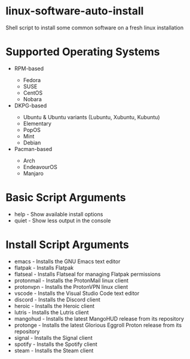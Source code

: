 # linux-software-auto-install
<p>Shell script to install some common software on a fresh linux installation</p>

<h1>Supported Operating Systems</h1>
    <ul>
        <li>RPM-based</li>
        <ul>
            <li>Fedora</li>
            <li>SUSE</li>
            <li>CentOS</li>
            <li>Nobara</li>
        </ul>
        <li>DKPG-based</li>
        <ul>
            <li>Ubuntu & Ubuntu variants (Lubuntu, Xubuntu, Kubuntu)</li>
            <li>Elementary</li>
            <li>PopOS</li>
            <li>Mint</li>
            <li>Debian</li>
        </ul>
        <li>Pacman-based</li>
        <ul>
            <li>Arch</li>
            <li>EndeavourOS</li>
            <li>Manjaro</li>
        </ul>
    </ul>

<h1>Basic Script Arguments</h1>
    <ul>
        <li>help - Show available install options</li>
        <li>quiet - Show less output in the console</li>
    </ul>

<h1>Install Script Arguments</h1>
    <ul>
        <li>emacs - Installs the GNU Emacs text editor</li>
        <li>flatpak - Installs Flatpak</li>
        <li>flatseal - Installs Flatseal for managing Flatpak permissions</li>
        <li>protonmail - Installs the ProtonMail linux client</li>
        <li>protonvpn - Installs the ProtonVPN linux client</li>
        <li>vscode - Installs the Visual Studio Code text editor</li>
        <li>discord - Installs the Discord client</li>
        <li>heroic - Installs the Heroic client</li>
        <li>lutris - Installs the Lutris client</li>
        <li>mangohud - Installs the latest MangoHUD release from its repository</li>
        <li>protonge - Installs the latest Glorious Eggroll Proton release from its repository</li>
        <li>signal - Installs the Signal client</li>
        <li>spotify - Installs the Spotify client</li>
        <li>steam - Installs the Steam client</li>
    </ul> 

